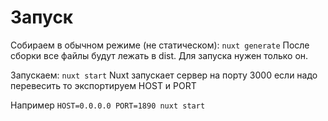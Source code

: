 # Запуск

Собираем в обычном режиме (не статическом):
```nuxt generate```
После сборки все файлы будут лежать в dist. Для запуска нужен только он.

Запускаем:
```nuxt start```
Nuxt запускает сервер на порту 3000 если надо перевесить то экспортируем HOST и PORT

Например
```HOST=0.0.0.0 PORT=1890 nuxt start```
